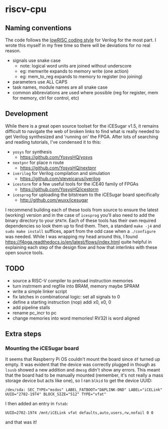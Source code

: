 # riscv-cpu

## Naming conventions

The code follows the [lowRISC coding style](https://github.com/lowRISC/style-guides/blob/master/VerilogCodingStyle.md) for Verilog for the most part. I wrote this myself in my free time so there will be deviations for no real reason.

* signals use snake case
	- note: logical word units are joined without underscore
	- eg: memwrite expands to memory write (one action)
	- eg: mem_to_reg expands to memory to register (no joining)
* parameters use ALL CAPS
* task names, module names are all snake case
* common abbreviations are used where possible (reg for register, mem for memory, ctrl for control, etc)

## Development

While there is a great open source toolset for the iCESugar v1.5, it remains difficult to navigate the web of broken links to find what is really needed to get Verilog synthesized and 'running on' the FPGA. After lots of searching and reading tutorials, I've condensed it to this:

* `yosys` for synthesis 
	- https://github.com/YosysHQ/yosys
* `nextpnr` for place n route
	- https://github.com/YosysHQ/nextpnr
* `iverilog` for Verilog compilation and simulation
	- https://github.com/steveicarus/iverilog
* `icestorm` for a few useful tools for the iCE40 family of FPGAs
	- https://github.com/YosysHQ/icestorm
* `icesprog` for uploading the bitstream to the iCESugar board specifically
	- http://github.com/wuxx/icesugar

I recommend building each of these tools from source to ensure the latest (working) version and in the case of `icesprog` you'll also need to add the binary directory to your `$PATH`. Each of these tools has their own required dependencies so look them up to find them. Then, a standard `make -j4` and `sudo make install` suffices, apart from the odd case when a `./configure` was needed. While I was wrapping my head around this, I found https://f4pga.readthedocs.io/en/latest/flows/index.html quite helpful in explaining each step of the design flow and how that interlinks with these open source tools.

## TODO

* source a RISC-V compiler to preload instruction memories
* turn instrmem and regfile into BRAM, memory maybe SPRAM
* write a simple linker script
* fix latches in combinational logic: set all signals to 0
* define a starting instruction (nop) addi x0, x0, 0
* add pipeline stalls
* rename pc_incr to pc
* change memories into word memories! RV32I is word aligned

## Extra steps

### Mounting the iCESugar board

It seems that Raspberry Pi OS couldn't mount the board since `df` turned up empty. It was evident that the device was correctly plugged in though as `lsusb` showed a new addition and `dmesg` didn't show any errors. This meant that the board had to be manually mounted (remember, it's not really a mass storage device but acts like one), so I ran `blkid` to get the device UUID:

```
/dev/sda: SEC_TYPE="msdos" LABEL_FATBOOT="DAPLINK-DND" LABEL="iCELink" UUID="2702-1974" BLOCK_SIZE="512" TYPE="vfat"
```

I then added an entry in `fstab`:

```
UUID=2702-1974 /mnt/iCELink vfat defaults,auto,users,rw,nofail 0 0
```

and that was it!